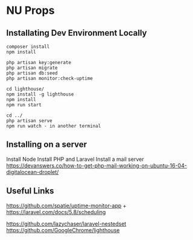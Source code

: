 # NU Props 

## Installating Dev Environment Locally

```
composer install
npm install

php artisan key:generate
php artisan migrate
php artisan db:seed
php artisan monitor:check-uptime

cd lighthouse/
npm install -g lighthouse
npm install
npm run start

cd ../
php artisan serve
npm run watch - in another terminal
```


## Installing on a server
Install Node
Install PHP and Laravel
Install a mail server https://devanswers.co/how-to-get-php-mail-working-on-ubuntu-16-04-digitalocean-droplet/

## Useful Links
https://github.com/spatie/uptime-monitor-app + https://laravel.com/docs/5.8/scheduling

https://github.com/lazychaser/laravel-nestedset
https://github.com/GoogleChrome/lighthouse
